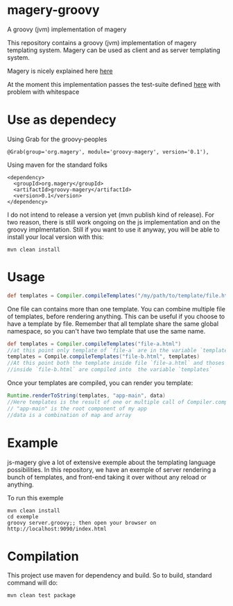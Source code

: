 # magery-groovy
A groovy (jvm) implementation of magery

This repository contains a groovy (jvm) implementation of magery templating system.
Magery can be used as client and as server templating system.

Magery is nicely explained here [here](https://github.com/caolan/magery/)

At the moment this implementation passes the test-suite defined [here](https://github.com/caolan/magery-tests) with problem with
whitespace

# Use as dependecy

Using Grab for the groovy-peoples

    @Grab(group='org.magery', module='groovy-magery', version='0.1'),

Using maven for the standard folks

    <dependency>
      <groupId>org.magery</groupId>
      <artifactId>groovy-magery</artifactId>
      <version>0.1</version>
    </dependency>


I do not intend to release a version yet (mvn publish kind of release).
For two reason, there is still work ongoing on the js implementation and on the groovy implmentation.
Still if you want to use it anyway, you will be able to install your local version with this:

    mvn clean install


# Usage

```groovy
def templates = Compiler.compileTemplates("/my/path/to/template/file.html")
```

One file can contains more than one template.
You can combine multiple file of templates, before rendering anything. This can be useful if you choose  to
have a template by file. Remember that all template share the same global namespace, so you can't have two
template that use the same name.

```groovy
def templates = Compiler.compileTemplates("file-a.html")
//at this point only template of `file-a` are in the variable `templates`
templates = Compile.compileTemplates("file-b.html", templates)
//At this point both the template inside file `file-a.html` and thoses
//inside `file-b.html` are compiled into  the variable `templates`
```

Once your templates are compiled, you can render you template:

```groovy
Runtime.renderToString(templates, "app-main", data)
//Here templates is the result of one or multiple call of Compiler.compileTemplates(...)
// "app-main" is the root component of my app
//data is a combination of map and array
```

# Example

js-magery give a lot of extensive exemple about the templating language possibilities.
In this repository, we have an exemple of server rendering a bunch of templates,
and front-end taking it over without any reload or anything.

To run this exemple

    mvn clean install
    cd exemple
    groovy server.groovy;; then open your browser on http://localhost:9090/index.html

# Compilation

This project use maven for dependency and build.
So to build, standard command will do:

    mvn clean test package
